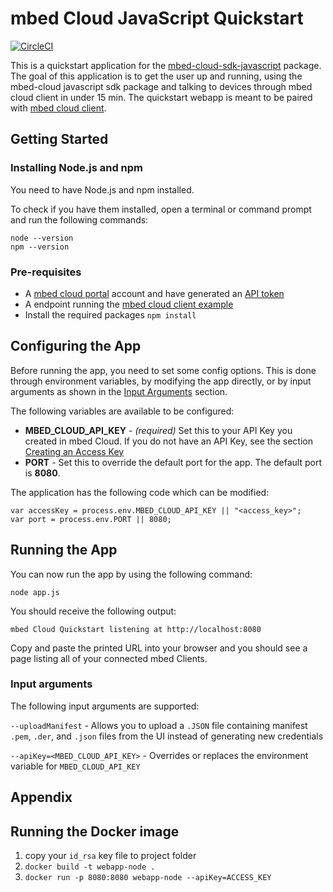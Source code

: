 # mbed Cloud JavaScript Quickstart

[![CircleCI](https://circleci.com/gh/ARMmbed/mbed-cloud-sdk-javascript-quickstart/tree/master.svg?style=shield&circle-token=b89e3cc6281d5aa7cd95021d0969c60456603ce6)](https://circleci.com/gh/ARMmbed/mbed-cloud-sdk-javascript-quickstart/tree/master)

This is a quickstart application for the [mbed-cloud-sdk-javascript](https://github.com/ARMmbed/mbed-cloud-sdk-javascript) package.
The goal of this application is to get the user up and running, using the mbed-cloud javascript sdk package and talking to devices through mbed cloud client in under 15 min.
The quickstart webapp is meant to be paired with [mbed cloud client](https://github.com/mbartling/mbed-cloud-client-example-internal).

## Getting Started

### Installing Node.js and npm

You need to have Node.js and npm installed.

To check if you have them installed, open a terminal or command prompt and run the following commands:

```
node --version
npm --version
```

### Pre-requisites
- A [mbed cloud portal](https://portal.mbedcloud.com/) account and have generated an [API token](https://portal.mbedcloud.com/access/keys)
- A endpoint running the [mbed cloud client example](https://github.com/mbartling/mbed-cloud-client-example-internal)
- Install the required packages `npm install`

## Configuring the App

Before running the app, you need to set some config options. This is done through environment variables, by modifying the app directly, or by input arguments as shown in the [Input Arguments](#input-arguments) section.

The following variables are available to be configured:

- **MBED_CLOUD_API_KEY** - *(required)* Set this to your API Key you created in mbed Cloud. If you do not have an API Key, see the section [Creating an Access Key](#creating-an-access-key)
- **PORT** - Set this to override the default port for the app. The default port is **8080**.

The application has the following code which can be modified:

```
var accessKey = process.env.MBED_CLOUD_API_KEY || "<access_key>";
var port = process.env.PORT || 8080;
```

## Running the App

You can now run the app by using the following command:

```
node app.js
```

You should receive the following output:

```
mbed Cloud Quickstart listening at http://localhost:8080
```

Copy and paste the printed URL into your browser and you should see a page listing all of your connected mbed Clients.

### Input arguments

The following input arguments are supported:

`--uploadManifest` - Allows you to upload a `.JSON` file containing manifest `.pem`, `.der`, and `.json` files from the UI instead of generating new credentials

`--apiKey=<MBED_CLOUD_API_KEY>` - Overrides or replaces the environment variable for `MBED_CLOUD_API_KEY`

## Appendix

## Running the Docker image
1. copy your `id_rsa` key file to project folder
1. `docker build -t webapp-node .`
1. `docker run -p 8080:8080 webapp-node --apiKey=ACCESS_KEY`
